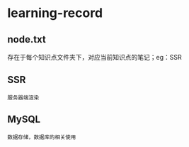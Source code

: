 # learning-record

## node.txt

存在于每个知识点文件夹下，对应当前知识点的笔记；eg：SSR

## SSR
```
服务器端渲染
```

## MySQL
```
数据存储，数据库的相关使用
```
